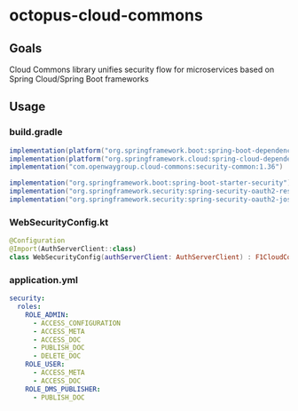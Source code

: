 # octopus-cloud-commons

## Goals
Cloud Commons library unifies security flow for microservices based on Spring Cloud/Spring Boot frameworks

## Usage
### build.gradle
```groovy
implementation(platform("org.springframework.boot:spring-boot-dependencies:${project['spring-boot.version']}"))
implementation(platform("org.springframework.cloud:spring-cloud-dependencies:${project['spring-cloud.version']}"))
implementation("com.openwaygroup.cloud-commons:security-common:1.36")

implementation("org.springframework.boot:spring-boot-starter-security")
implementation("org.springframework.security:spring-security-oauth2-resource-server")
implementation("org.springframework.security:spring-security-oauth2-jose")
```

### WebSecurityConfig.kt
```kotlin
@Configuration
@Import(AuthServerClient::class)
class WebSecurityConfig(authServerClient: AuthServerClient) : F1CloudCommonWebSecurityConfig(authServerClient)
```

### application.yml
```yaml
security:
  roles:
    ROLE_ADMIN:
      - ACCESS_CONFIGURATION
      - ACCESS_META
      - ACCESS_DOC
      - PUBLISH_DOC
      - DELETE_DOC
    ROLE_USER:
      - ACCESS_META
      - ACCESS_DOC
    ROLE_DMS_PUBLISHER:
      - PUBLISH_DOC

```
